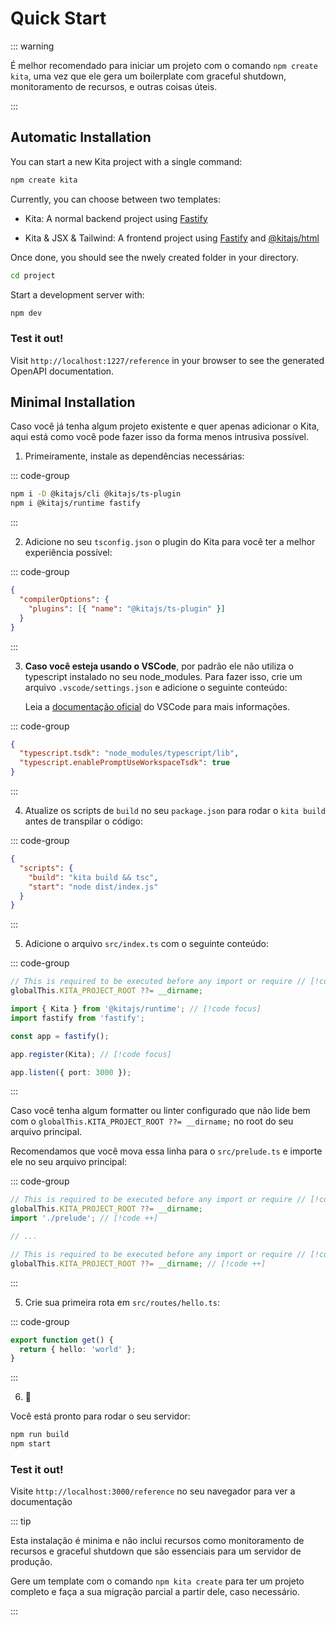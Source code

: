 # Quick Start

::: warning

É melhor recomendado para iniciar um projeto com o comando `npm create kita`,
uma vez que ele gera um boilerplate com graceful shutdown, monitoramento de
recursos, e outras coisas úteis.

:::

## Automatic Installation

You can start a new Kita project with a single command:

```bash
npm create kita
```

Currently, you can choose between two templates:

- Kita: A normal backend project using [Fastify](https://fastify.dev/)

- Kita & JSX & Tailwind: A frontend project using
  [Fastify](https://fastify.dev/) and
  [@kitajs/html](https://github.com/kitajs/html)

Once done, you should see the nwely created folder in your directory.

```bash
cd project
```

Start a development server with:

```bash
npm dev
```

### Test it out!

Visit `http://localhost:1227/reference` in your browser to see the generated
OpenAPI documentation.

## Minimal Installation

Caso você já tenha algum projeto existente e quer apenas adicionar o Kita, aqui
está como você pode fazer isso da forma menos intrusiva possível.

1. Primeiramente, instale as dependências necessárias:

::: code-group

```sh [Terminal]
npm i -D @kitajs/cli @kitajs/ts-plugin
npm i @kitajs/runtime fastify
```

:::

2. Adicione no seu `tsconfig.json` o plugin do Kita para você ter a melhor
   experiência possível:

::: code-group

```json {3} [tsconfig.json]
{
  "compilerOptions": {
    "plugins": [{ "name": "@kitajs/ts-plugin" }]
  }
}
```

:::

3. **Caso você esteja usando o VSCode**, por padrão ele não utiliza o typescript
   instalado no seu node_modules. Para fazer isso, crie um arquivo
   `.vscode/settings.json` e adicione o seguinte conteúdo:

   Leia a
   [documentação oficial](https://code.visualstudio.com/docs/typescript/typescript-compiling#_using-the-workspace-version-of-typescript)
   do VSCode para mais informações.

::: code-group

```json {2,3} [.vscode/settings.json]
{
  "typescript.tsdk": "node_modules/typescript/lib",
  "typescript.enablePromptUseWorkspaceTsdk": true
}
```

:::

4. Atualize os scripts de `build` no seu `package.json` para rodar o
   `kita build` antes de transpilar o código:

::: code-group

```json {3,4} [package.json]
{
  "scripts": {
    "build": "kita build && tsc",
    "start": "node dist/index.js"
  }
}
```

:::

5. Adicione o arquivo `src/index.ts` com o seguinte conteúdo:

::: code-group

```ts [src/index.ts]
// This is required to be executed before any import or require // [!code focus:2]
globalThis.KITA_PROJECT_ROOT ??= __dirname;

import { Kita } from '@kitajs/runtime'; // [!code focus]
import fastify from 'fastify';

const app = fastify();

app.register(Kita); // [!code focus]

app.listen({ port: 3000 });
```

:::

Caso você tenha algum formatter ou linter configurado que não lide bem com o
`globalThis.KITA_PROJECT_ROOT ??= __dirname;` no root do seu arquivo principal.

Recomendamos que você mova essa linha para o `src/prelude.ts` e importe ele no
seu arquivo principal:

::: code-group

```ts [src/index.ts]
// This is required to be executed before any import or require // [!code --:2] // [!code focus:3]
globalThis.KITA_PROJECT_ROOT ??= __dirname;
import './prelude'; // [!code ++]

// ...
```

```ts [src/prelude.ts]
// This is required to be executed before any import or require // [!code ++]
globalThis.KITA_PROJECT_ROOT ??= __dirname; // [!code ++]
```

:::

5. Crie sua primeira rota em `src/routes/hello.ts`:

::: code-group

```ts [src/routes/hello.ts]
export function get() {
  return { hello: 'world' };
}
```

:::

6. 🎉

Você está pronto para rodar o seu servidor:

```bash
npm run build
npm start
```

### Test it out!

Visite `http://localhost:3000/reference` no seu navegador para ver a
documentação

::: tip

Esta instalação é minima e não inclui recursos como monitoramento de recursos e
graceful shutdown que são essenciais para um servidor de produção.

Gere um template com o comando `npm kita create` para ter um projeto completo e
faça a sua migração parcial a partir dele, caso necessário.

:::
